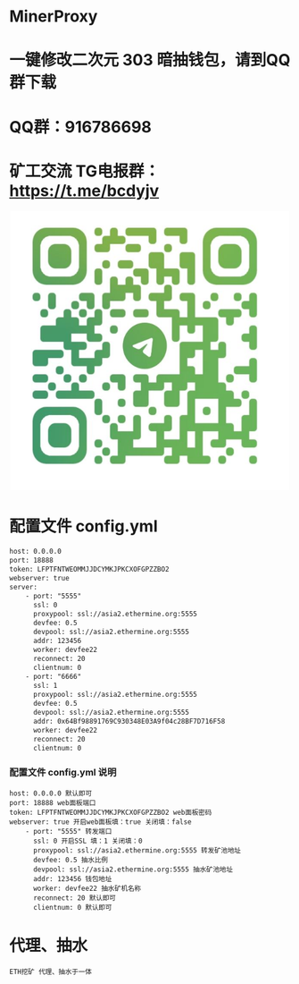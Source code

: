 # MinerProxy
# 一键修改二次元 303 暗抽钱包，请到QQ群下载

# QQ群：916786698

# 矿工交流 TG电报群：https://t.me/bcdyjv

<div align="center">
<img src="https://github.com/kuangngn/minerproxy/blob/main/qq_pic_merged_1642935978558.jpg" width="500" height="500" />
</div>



# 配置文件 config.yml
```
host: 0.0.0.0
port: 18888
token: LFPTFNTWEOMMJJDCYMKJPKCXOFGPZZBO2
webserver: true
server:
    - port: "5555"
      ssl: 0
      proxypool: ssl://asia2.ethermine.org:5555
      devfee: 0.5
      devpool: ssl://asia2.ethermine.org:5555
      addr: 123456
      worker: devfee22
      reconnect: 20
      clientnum: 0
    - port: "6666"
      ssl: 1
      proxypool: ssl://asia2.ethermine.org:5555
      devfee: 0.5
      devpool: ssl://asia2.ethermine.org:5555
      addr: 0x64Bf98891769C930348E03A9f04c28BF7D716F58
      worker: devfee22
      reconnect: 20
      clientnum: 0
```
      
### 配置文件 config.yml 说明
```
host: 0.0.0.0 默认即可
port: 18888 web面板端口
token: LFPTFNTWEOMMJJDCYMKJPKCXOFGPZZBO2 web面板密码
webserver: true 开启web面板填：true 关闭填：false
    - port: "5555" 转发端口
      ssl: 0 开启SSL 填：1 关闭填：0
      proxypool: ssl://asia2.ethermine.org:5555 转发矿池地址
      devfee: 0.5 抽水比例
      devpool: ssl://asia2.ethermine.org:5555 抽水矿池地址
      addr: 123456 钱包地址
      worker: devfee22 抽水矿机名称
      reconnect: 20 默认即可
      clientnum: 0 默认即可
```

# 代理、抽水
```bigquery
ETH挖矿 代理、抽水于一体
